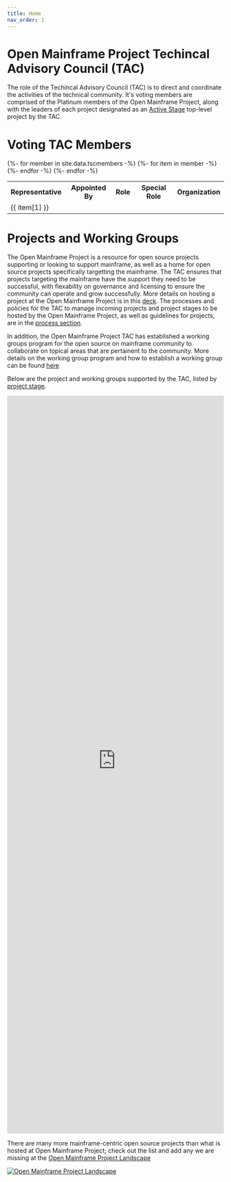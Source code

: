 ```yaml
---
title: Home
nav_order: 1
---
```

# Open Mainframe Project Techincal Advisory Council (TAC)

The role of the Techincal Advisory Council (TAC) is to direct and coordinate the activities of the technical community. It's voting members are comprised of the Platinum members of the Open Mainframe Project, along with the leaders of each project designated as an [Active Stage](process/project_stages.md#active-stage) top-level project by the TAC.

# Voting TAC Members

<table>
    <tr>
        <th>Representative</th>
	<th>Appointed By</th>
	<th>Role</th>
	<th>Special Role</th>
	<th>Organization</th>
    </tr>
{%- for member in site.data.tscmembers -%}
    <tr>
       {%- for item in member -%}<td>{{ item[1] }}</td>{%- endfor -%}
    </tr>    
{%- endfor -%}
</table>

# Projects and Working Groups

The Open Mainframe Project is a resource for open source projects supporting or looking to support mainframe, as well as a home for open source projects specifically targetting the mainframe. The TAC ensures that projects targeting the mainframe have the support they need to be successful, with flexability on governance and licensing to ensure the community can operate and grow successfully. More details on hosting a project at the Open Mainframe Project is in this [deck](https://github.com/openmainframeproject/foundation/raw/main/overview_deck/open_mainframe_project_host_project.pdf). The processes and policies for the TAC to manage incoming projects and project stages to be hosted by the Open Mainframe Project, as well as guidelines for projects, are in the [process section](process).

In addition, the Open Mainframe Project TAC has established a working groups program for the open source on mainframe community to collaborate on topical areas that are pertainent to the community. More details on the working group program and how to establish a working group can be found [here](process/working_groups.md)

Below are the project and working groups supported by the TAC, listed by [project stage](process/project_stages.md).

<!-- Embed list of all Open Mainframe Project members -->  
<iframe src="https://landscape.openmainframeproject.org/pages/hosted-projects" frameborder="0" id="landscape" scrolling="no" style="width: 1px; min-width: 100%; opacity: 1; visibility: visible; overflow: hidden; height: 1717px;"></iframe>
<script src="https://landscape.openmainframeproject.org/iframeResizer.js"></script>

There are many more mainframe-centric open source projects than what is hosted at Open Mainframe Project; check out the list and add any we are missing at the [Open Mainframe Project Landscape](https://landscape.openmainframeproject.org)

[![Open Mainframe Project Landscape](https://landscape.openmainframeproject.org/images/landscape.png)](https://landscape.openmainframeproject.org)
